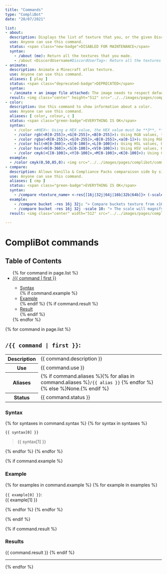 ```yaml
---
title: "Commands"
type: "CompliBot"
date: "20/07/2021"

list:
- about:
  description: Displays the list of texture that you, or the given Discord user, made.
  use: Anyone can use this command.
  status: <span class="new-badge">DISABLED FOR MAINTENANCE</span>
  syntax: 
    - /about (me): Return all the textures that you made.
    - /about <DiscordUsername#DiscordUserTag>: Return all the textures that the target made.
- animate:
  description: Animate a Minecraft atlas texture.
  use: Anyone can use this command.
  aliases: [ play ]
  status: <span class="deprecated-badge">DEPRECATED</span>
  syntax: 
  - /animate + an image file attached: The image needs to respect default Minecraft texture animation sizes.
  result: <img class="center" height="512" src="../../images/pages/complibot/commands/animate_with_file_attached.png">
- color:
  description: Use this command to show information about a color.
  use: Anyone can use this command.
  aliases: [ color, colour, c ]
  status: <span class="green-badge">EVERYTHING IS OK</span>
  syntax: 
    - /color <#HEX>: Using a HEX value, the HEX value must be **3**, **6** or **8** bits long. (# is optional)
    - /color rgb(<R[0-255]>,<G[0-255]>,<B[0-255]>): Using RGB values, they are integer between 0 & 255.
    - /color rgba(<R[0-255]>,<G[0-255]>,<B[0-255]>,<a[0-1]>): Using RGB values, alpha is a floating number between 0 & 1.
    - /color hsl(<H[0-360]>,<S[0-100]>,<L[0-100]>): Using HSL values, H is an integer between 0 & 360 while S & L are integer between 0 & 100.
    - /color hsv(<H[0-360]>,<S[0-100]>,<V[0-100]>): Using HSV values, H is an integer between 0 & 360 while S & V are integer between 0 & 100.
    - /color cmyk(<C[0-100]>,<Y[0-100]>,<M[0-100]>,<K[0-100]>): Using CMYK values, all values are integer within 0 & 100.
  example: 
  - /color cmyk(0,50,85,0): <img src="../../images/pages/complibot/commands/color_result.png">
- compare:
  description: Allows Vanilla & Compliance Packs comparaison side by side.
  use: Anyone can use this command.
  aliases: [ cmp ]
  status: <span class="green-badge">EVERYTHING IS OK</span>
  syntax: 
    - /compare <texture_name> <-res{[16j|32j|64j|16b|32b|64b]}> (-scale[1-10]): <p>If multiple texture have the same name, a choice embed will pop-up. The scale parameter is optional.  <strong>Parameters aliases:</strong><ul><li><code class="language-plaintext">-res</code>, <code class="language-plaintext">-r</code>, <code class="language-plaintext">-resolution</code></li><li><code class="language-plaintext">-scale</code>, <code class="language-plaintext">-s</code></li></ul></p>
  example:
    - /compare bucket -res 16j 32j: "> Compare buckets texture from x16 Java & x32 Java."
    - /compare bucket -res 16j 32j -scale 10: "> The scale will magnify the result depending on the given factor."
  result: <img class="center" width="512" src="../../images/pages/complibot/commands/compare_result.png">
  
---
```


# CompliBot commands

<div class="table-of-content">
<h2>Table of Contents</h2>

<ul>
  {% for command in page.list %}
    <li><a href='{{ page.url | remove: ".html" }}#{{ command | first }}'>/{{ command | first }}</a></li>
    <ul>
      <li><a href='{{ page.url | remove: ".html" }}#{{ command | first }}-syntax'>Syntax</a></li>
      {% if command.example %}<li><a href='{{ page.url | remove: ".html" }}#{{ command | first }}-example'>Example</a></li>{% endif %}
      {% if command.result %}<li><a href='{{ page.url | remove: ".html" }}#{{ command | first }}-result'>Result</a></li>{% endif %}
    </ul>
  {% endfor %}
</ul>

</div>

{% for command in page.list %}

<h2 id="{{ command | first }}"><code class="language-plaintext">/{{ command | first }}</code>:</h2>

<table>
  <tr>
    <th>Description</th>
    <td>{{ command.description }}</td>
  </tr>
  <tr>
    <th>Use </th>
    <td>{{ command.use }}</td>
  </tr>
  <tr>
    <th>Aliases</th>
    <td>{% if command.aliases %}{% for alias in command.aliases %}<code class="language-plaintext">/{{ alias }}</code>&nbsp;{% endfor %}{% else %}None.{% endif %}</td>
  </tr>
  <tr>
    <th>Status</th>
    <td>{{ command.status }}</td>
  </tr>
</table>

<h3 id="{{ command | first }}-syntax">Syntax</h3>

{% for syntaxes in command.syntax %}
{% for syntax in syntaxes %}

<code class="language-plaintext">{{ syntax[0] }}</code>
> {{ syntax[1] }}

{% endfor %}
{% endfor %}

{% if command.example %}
<h3 id="{{ command | first }}-example">Example</h3>

{% for examples in command.example %}
{% for example in examples %}

<code class="language-plaintext">{{ example[0] }}</code>:  
{{ example[1] }}

{% endfor %}
{% endfor %}

{% endif %}

{% if command.result %}
<h3 id="{{ command | first }}-result">Results</h3>
{{ command.result }}
{% endif %}


---

{% endfor %}